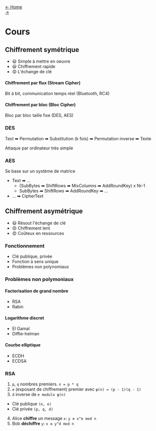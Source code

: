 [← Home](../README.md)    
[→]()

# Cours

## Chiffrement symétrique
- 😃 Simple à mettre en oeuvre
- 😃 Chiffrement rapide
- 😡 L'échange de clé
#### Chiffrement par flux (Stream Cipher)
Bit à bit, communication temps réel (Bluetooth, RC4)

#### Chiffrement par bloc (Bloc Cipher)
Bloc par bloc taille fixe (DES, AES)

### DES
Text ➡ Permutation ➡ Substitution (k fois) ➡ Permutation inverse ➡ Texte

Attaque par ordinateur très simple

### AES
Se base sur un système de matrice

- Text ➡ ...
    - (SubBytes ➡ ShiftRows ➡ MixColumns ➡ AddRoundKey) x Nr-1
    - SubBytes ➡ ShiftRows ➡ AddRoundKey ➡ ...   
- ... ➡ CipherText

## Chiffrement asymétrique
- 😃 Résout l'échange de clé
- 😡 Chiffrement lent
- 😡 Coûteux en ressources

### Fonctionnement 
- Clé publique, privée
- Fonction à sens unique
- Problèmes non polynomiaux

### Problèmes non polymoniaux
#### Factorisation de grand nombre
- RSA 
- Rabin
#### Logarithme discret
- El Gamal
- Diffie-helman
#### Courbe elliptique
- ECDH
- ECDSA

### RSA
1. `p`, `q` nombres premiers. `n = p * q`
2. `e` (exposant de chiffrement) premier avec  `φ(n) = (p - 1)(q - 1)`
3. `d` inverse de `e modulo φ(n)`
- Clé publique `(n, e)` 
- Clé privée `(p, q, d)`
4. Alice **chiffre** un message `x`: `y ≡ x^e mod n`
5. Bob **déchiffre** `y`: `x ≡ y^d mod n`